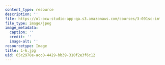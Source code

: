 ```yaml
---
content_type: resource
description: ''
file: https://ol-ocw-studio-app-qa.s3.amazonaws.com/courses/3-091sc-introduction-to-solid-state-chemistry-fall-2010/65c2978eacc84429bb39310f2e3f6c12_1-6.jpg
file_type: image/jpeg
image_metadata:
  caption: ''
  credit: ''
  image-alt: ''
resourcetype: Image
title: 1-6.jpg
uid: 65c2978e-acc8-4429-bb39-310f2e3f6c12
---
```

